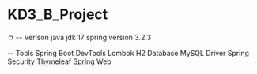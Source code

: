 # KD3_B_Project
ㅁ
-- Verison
java jdk 17
spring version 3.2.3

-- Tools
Spring Boot DevTools
Lombok
H2 Database
MySQL Driver
Spring Security
Thymeleaf
Spring Web
